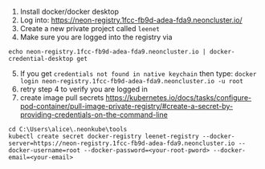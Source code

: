 1. Install docker/docker desktop
2. Log into: https://neon-registry.1fcc-fb9d-adea-fda9.neoncluster.io/
3. Create a new private project called `leenet`
4. Make sure you are logged into the registry via 
```
echo neon-registry.1fcc-fb9d-adea-fda9.neoncluster.io | docker-credential-desktop get
```
5. If you get `credentials not found in native keychain` then type: 
```docker login neon-registry.1fcc-fb9d-adea-fda9.neoncluster.io -u root```
6. retry step 4 to verify you are logged in
7. create image pull secrets https://kubernetes.io/docs/tasks/configure-pod-container/pull-image-private-registry/#create-a-secret-by-providing-credentials-on-the-command-line
```
cd C:\Users\alice\.neonkube\tools
kubectl create secret docker-registry leenet-registry --docker-server=https://neon-registry.1fcc-fb9d-adea-fda9.neoncluster.io --docker-username=root --docker-password=<your-root-pword> --docker-email=<your-email>
```
